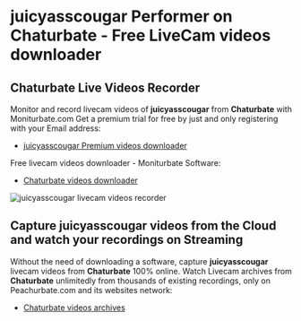 # juicyasscougar Performer on Chaturbate - Free LiveCam videos downloader

## Chaturbate Live Videos Recorder

Monitor and record livecam videos of **juicyasscougar** from **Chaturbate** with Moniturbate.com
Get a premium trial for free by just and only registering with your Email address:
* [juicyasscougar Premium videos downloader](https://moniturbate.com/request-demo-licence-key.html)

Free livecam videos downloader - Moniturbate Software:
* [Chaturbate videos downloader](https://moniturbate.com/moniturbate-download-software.html)

![juicyasscougar livecam videos recorder](https://peachurnet.com/templates/moniturbate-software.png)


## Capture juicyasscougar videos from the Cloud and watch your recordings on Streaming

Without the need of downloading a software, capture **juicyasscougar** livecam videos from **Chaturbate** 100% online.
Watch Livecam archives from **Chaturbate** unlimitedly from thousands of existing recordings, only on Peachurbate.com and its websites network:
* [Chaturbate videos archives](https://peachurnet.com/)
